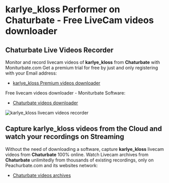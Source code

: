 # karlye_kloss Performer on Chaturbate - Free LiveCam videos downloader

## Chaturbate Live Videos Recorder

Monitor and record livecam videos of **karlye_kloss** from **Chaturbate** with Moniturbate.com
Get a premium trial for free by just and only registering with your Email address:
* [karlye_kloss Premium videos downloader](https://moniturbate.com/request-demo-licence-key.html)

Free livecam videos downloader - Moniturbate Software:
* [Chaturbate videos downloader](https://moniturbate.com/moniturbate-download-software.html)

![karlye_kloss livecam videos recorder](https://peachurnet.com/templates/moniturbate-software.png)


## Capture karlye_kloss videos from the Cloud and watch your recordings on Streaming

Without the need of downloading a software, capture **karlye_kloss** livecam videos from **Chaturbate** 100% online.
Watch Livecam archives from **Chaturbate** unlimitedly from thousands of existing recordings, only on Peachurbate.com and its websites network:
* [Chaturbate videos archives](https://peachurnet.com/)